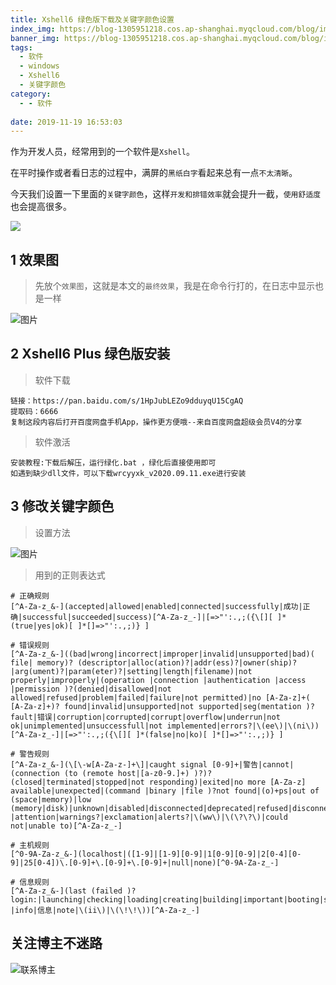 ```yaml
---
title: Xshell6 绿色版下载及关键字颜色设置
index_img: https://blog-1305951218.cos.ap-shanghai.myqcloud.com/blog/image/articleBg/1(47).jpg
banner_img: https://blog-1305951218.cos.ap-shanghai.myqcloud.com/blog/image/articleBg/1(47).jpg
tags: 
  - 软件
  - windows
  - Xshell6
  - 关键字颜色
category:
  - - 软件
 
date: 2019-11-19 16:53:03
---
```


作为开发人员，经常用到的一个软件是`Xshell`。

在平时操作或者看日志的过程中，满屏的`黑纸白字`看起来总有一点`不太清晰`。

今天我们设置一下里面的`关键字颜色`，这样`开发和排错效率`就会提升一截，`使用舒适度`也会提高很多。

<!-- more -->

![](https://blog-1305951218.cos.ap-shanghai.myqcloud.com/blog/image/icon/touBuYinDaoGuanZhu.gif)
## 1 效果图

> 先放个`效果图`，这就是本文的`最终效果`，我是在命令行打的，在日志中显示也是一样

![图片](https://blog-1305951218.cos.ap-shanghai.myqcloud.com/blog/image/articleContent/Xshell_关键字颜色设置/1.png)

## 2 Xshell6 Plus 绿色版安装

> 软件下载

```
链接：https://pan.baidu.com/s/1HpJubLEZo9dduyqU15CgAQ 
提取码：6666 
复制这段内容后打开百度网盘手机App，操作更方便哦--来自百度网盘超级会员V4的分享
```

> 软件激活 

```
安装教程:下载后解压，运行绿化.bat ，绿化后直接使用即可
如遇到缺少dll文件，可以下载wrcyyxk_v2020.09.11.exe进行安装
```

## 3 修改关键字颜色

> 设置方法

![图片](https://blog-1305951218.cos.ap-shanghai.myqcloud.com/blog/image/articleContent/Xshell_关键字颜色设置/2.png)

> 用到的正则表达式

```
# 正确规则 
[^A-Za-z_&-](accepted|allowed|enabled|connected|successfully|成功|正确|successful|succeeded|success)[^A-Za-z_-]|[=>"':.,;({\[][ ]*(true|yes|ok)[ ]*[]=>"':.,;)} ]

# 错误规则 
[^A-Za-z_&-]((bad|wrong|incorrect|improper|invalid|unsupported|bad)( file| memory)? (descriptor|alloc(ation)?|addr(ess)?|owner(ship)?|arg(ument)?|param(eter)?|setting|length|filename)|not properly|improperly|(operation |connection |authentication |access |permission )?(denied|disallowed|not allowed|refused|problem|failed|failure|not permitted)|no [A-Za-z]+( [A-Za-z]+)? found|invalid|unsupported|not supported|seg(mentation )?fault|错误|corruption|corrupted|corrupt|overflow|underrun|not ok|unimplemented|unsuccessfull|not implemented|errors?|\(ee\)|\(ni\))[^A-Za-z_-]|[=>"':.,;({\[][ ]*(false|no|ko)[ ]*[]=>"':.,;)} ]

# 警告规则 
[^A-Za-z_&-](\[\-w[A-Za-z-]+\]|caught signal [0-9]+|警告|cannot|(connection (to (remote host|[a-z0-9.]+) )?)?(closed|terminated|stopped|not responding)|exited|no more [A-Za-z] available|unexpected|(command |binary |file )?not found|(o)+ps|out of (space|memory)|low (memory|disk)|unknown|disabled|disconnected|deprecated|refused|disconnect(ion)?|attention|warnings?|exclamation|alerts?|\(ww\)|\(\?\?\)|could not|unable to)[^A-Za-z_-]

# 主机规则 
[^0-9A-Za-z_&-](localhost|([1-9]|[1-9][0-9]|1[0-9][0-9]|2[0-4][0-9]|25[0-4])\.[0-9]+\.[0-9]+\.[0-9]+|null|none)[^0-9A-Za-z_-]

# 信息规则 
[^A-Za-z_&-](last (failed )?login:|launching|checking|loading|creating|building|important|booting|starting|notice|informational|informations?|info|信息|note|\(ii\)|\(\!\!\))[^A-Za-z_-]

```

## 关注博主不迷路
![联系博主](https://blog-1305951218.cos.ap-shanghai.myqcloud.com/blog/image/icon/wechatFindMeNew.png)